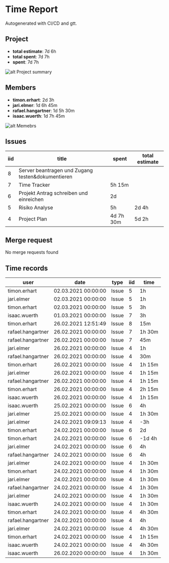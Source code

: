 
# Time Report
Autogenerated with CI/CD and gtt.

## Project

* **total estimate**: 7d 6h
* **total spent**: 7d 7h
* **spent**: 7d 7h

![alt Project summary](https://quickchart.io/chart?c=%7Btype%3A%27bar%27%2Cdata%3A%7Blabels%3A%5B%27total+estimate%27%2C%27total+spent%27%2C%27spent%27%5D%2Cdatasets%3A%5B%7Blabel%3A%27%5Bh%5D%27%2Cdata%3A%5B62%2C63%2C63%5D%2CminBarLength%3A66%7D%5D%7D%2Coptions%3A%7Bresponsive%3Atrue%2Clegend%3A%7Bposition%3A%27top%27%7D%2Ctitle%3A%7Bdisplay%3Atrue%2Ctext%3A%27Project%27%7D%2Cplugins%3A%7Bdatalabels%3A%7Bdisplay%3Atrue%2Calign%3A%27bottom%27%2CbackgroundColor%3A%27%23ccc%27%2CborderRadius%3A3%7D%7D%7D%7D&w=500&h=300&bkg=%23ffffff&f=png "Project summary")

## Members

* **timon.erhart**: 2d 3h
* **jari.elmer**: 1d 6h 45m
* **rafael.hangartner**: 1d 5h 30m
* **isaac.wuerth**: 1d 7h 45m


![alt Memebrs](https://quickchart.io/chart?c=%7Btype%3A%27bar%27%2Cdata%3A%7Blabels%3A%5B%27timon.erhart%27%2C%27rafael.hangartner%27%2C%27isaac.wuerth%27%2C%27jari.elmer%27%5D%2Cdatasets%3A%5B%7Blabel%3A%27%5Bh%5D%27%2Cdata%3A%5B19%2C13.5%2C15.75%2C14.75%5D%7D%5D%7D%2Coptions%3A%7Bresponsive%3Atrue%2Clegend%3A%7Bposition%3A%27top%27%7D%2Ctitle%3A%7Bdisplay%3Atrue%2Ctext%3A%27Members%27%7D%2Cplugins%3A%7Bdatalabels%3A%7Bdisplay%3Atrue%2Calign%3A%27bottom%27%2CbackgroundColor%3A%27%23ccc%27%2CborderRadius%3A3%7D%7D%7D%7D&w=500&h=300&bkg=%23ffffff&f=png "Members")



## Issues

| iid | title                                             | spent     | total estimate |
| --- | ------------------------------------------------- | --------- | -------------- |
| 8   | Server beantragen und Zugang testen&dokumentieren |           |                |
| 7   | Time Tracker                                      | 5h 15m    |                |
| 6   | Projekt Antrag schreiben und einreichen           | 2d        |                |
| 5   | Risiko Analyse                                    | 5h        | 2d 4h          |
| 4   | Project Plan                                      | 4d 7h 30m | 5d 2h          |

## Merge request

No merge requests found

## Time records

| user              | date                | type  | iid | time   |
| ----------------- | ------------------- | ----- | --- | ------ |
| timon.erhart      | 02.03.2021 00:00:00 | Issue | 5   | 1h     |
| jari.elmer        | 02.03.2021 00:00:00 | Issue | 5   | 1h     |
| timon.erhart      | 02.03.2021 00:00:00 | Issue | 5   | 3h     |
| isaac.wuerth      | 01.03.2021 00:00:00 | Issue | 7   | 3h     |
| timon.erhart      | 26.02.2021 12:51:49 | Issue | 8   | 15m    |
| rafael.hangartner | 26.02.2021 00:00:00 | Issue | 7   | 1h 30m |
| rafael.hangartner | 26.02.2021 00:00:00 | Issue | 7   | 45m    |
| jari.elmer        | 26.02.2021 00:00:00 | Issue | 4   | 1h     |
| rafael.hangartner | 26.02.2021 00:00:00 | Issue | 4   | 30m    |
| timon.erhart      | 26.02.2021 00:00:00 | Issue | 4   | 1h 15m |
| jari.elmer        | 26.02.2021 00:00:00 | Issue | 4   | 1h 15m |
| rafael.hangartner | 26.02.2021 00:00:00 | Issue | 4   | 1h 15m |
| timon.erhart      | 26.02.2021 00:00:00 | Issue | 4   | 2h 15m |
| isaac.wuerth      | 26.02.2021 00:00:00 | Issue | 4   | 1h 15m |
| isaac.wuerth      | 25.02.2021 00:00:00 | Issue | 6   | 4h     |
| jari.elmer        | 25.02.2021 00:00:00 | Issue | 4   | 1h 30m |
| jari.elmer        | 24.02.2021 09:09:13 | Issue | 4   | -3h    |
| timon.erhart      | 24.02.2021 00:00:00 | Issue | 6   | 2d     |
| timon.erhart      | 24.02.2021 00:00:00 | Issue | 6   | -1d 4h |
| jari.elmer        | 24.02.2021 00:00:00 | Issue | 6   | 4h     |
| rafael.hangartner | 24.02.2021 00:00:00 | Issue | 6   | 4h     |
| jari.elmer        | 24.02.2021 00:00:00 | Issue | 4   | 1h 30m |
| timon.erhart      | 24.02.2021 00:00:00 | Issue | 4   | 1h 30m |
| jari.elmer        | 24.02.2021 00:00:00 | Issue | 4   | 1h 30m |
| rafael.hangartner | 24.02.2021 00:00:00 | Issue | 4   | 1h 30m |
| jari.elmer        | 24.02.2021 00:00:00 | Issue | 4   | 1h 30m |
| isaac.wuerth      | 24.02.2021 00:00:00 | Issue | 4   | 1h 30m |
| timon.erhart      | 24.02.2021 00:00:00 | Issue | 4   | 4h 30m |
| rafael.hangartner | 24.02.2021 00:00:00 | Issue | 4   | 4h     |
| jari.elmer        | 24.02.2021 00:00:00 | Issue | 4   | 4h 30m |
| timon.erhart      | 24.02.2021 00:00:00 | Issue | 4   | 1h 15m |
| isaac.wuerth      | 24.02.2021 00:00:00 | Issue | 4   | 4h 30m |
| isaac.wuerth      | 26.02.2020 00:00:00 | Issue | 4   | 1h 30m |